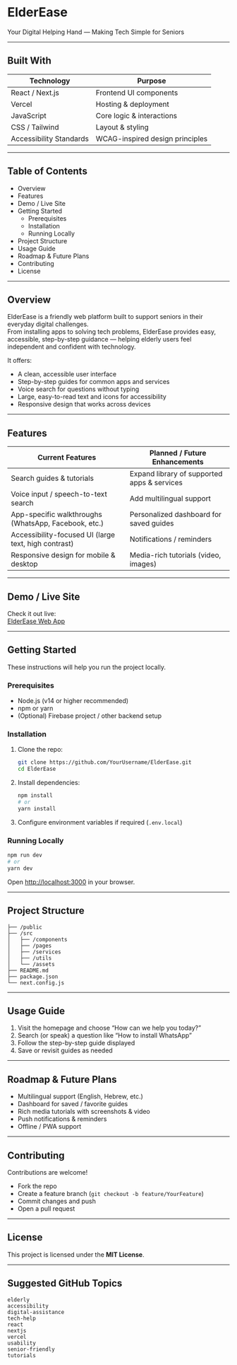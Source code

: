 # ElderEase

Your Digital Helping Hand — Making Tech Simple for Seniors

---

## Built With

| Technology              | Purpose                         |
| ----------------------- | ------------------------------- |
| React / Next.js         | Frontend UI components          |
| Vercel                  | Hosting & deployment            |
| JavaScript              | Core logic & interactions       |
| CSS / Tailwind          | Layout & styling                |
| Accessibility Standards | WCAG-inspired design principles |

---

## Table of Contents

- Overview
- Features
- Demo / Live Site
- Getting Started
  - Prerequisites
  - Installation
  - Running Locally
- Project Structure
- Usage Guide
- Roadmap & Future Plans
- Contributing
- License

---

## Overview

ElderEase is a friendly web platform built to support seniors in their everyday digital challenges.  
From installing apps to solving tech problems, ElderEase provides easy, accessible, step-by-step guidance — helping elderly users feel independent and confident with technology.

It offers:

- A clean, accessible user interface
- Step-by-step guides for common apps and services
- Voice search for questions without typing
- Large, easy-to-read text and icons for accessibility
- Responsive design that works across devices

---

## Features

| Current Features                                     | Planned / Future Enhancements               |
| ---------------------------------------------------- | ------------------------------------------- |
| Search guides & tutorials                            | Expand library of supported apps & services |
| Voice input / speech-to-text search                  | Add multilingual support                    |
| App-specific walkthroughs (WhatsApp, Facebook, etc.) | Personalized dashboard for saved guides     |
| Accessibility-focused UI (large text, high contrast) | Notifications / reminders                   |
| Responsive design for mobile & desktop               | Media-rich tutorials (video, images)        |

---

## Demo / Live Site

Check it out live:  
[ElderEase Web App](https://digitalhelp.vercel.app)

---

## Getting Started

These instructions will help you run the project locally.

### Prerequisites

- Node.js (v14 or higher recommended)
- npm or yarn
- (Optional) Firebase project / other backend setup

### Installation

1. Clone the repo:
   ```bash
   git clone https://github.com/YourUsername/ElderEase.git
   cd ElderEase
   ```
2. Install dependencies:
   ```bash
   npm install
   # or
   yarn install
   ```
3. Configure environment variables if required (`.env.local`)

### Running Locally

```bash
npm run dev
# or
yarn dev
```

Open [http://localhost:3000](http://localhost:3000) in your browser.

---

## Project Structure

```
├── /public
├── /src
│   ├── /components
│   ├── /pages
│   ├── /services
│   ├── /utils
│   └── /assets
├── README.md
├── package.json
└── next.config.js
```

---

## Usage Guide

1. Visit the homepage and choose “How can we help you today?”
2. Search (or speak) a question like “How to install WhatsApp”
3. Follow the step-by-step guide displayed
4. Save or revisit guides as needed

---

## Roadmap & Future Plans

- Multilingual support (English, Hebrew, etc.)
- Dashboard for saved / favorite guides
- Rich media tutorials with screenshots & video
- Push notifications & reminders
- Offline / PWA support

---

## Contributing

Contributions are welcome!

- Fork the repo
- Create a feature branch (`git checkout -b feature/YourFeature`)
- Commit changes and push
- Open a pull request

---

## License

This project is licensed under the **MIT License**.

---

## Suggested GitHub Topics

```
elderly
accessibility
digital-assistance
tech-help
react
nextjs
vercel
usability
senior-friendly
tutorials
```
